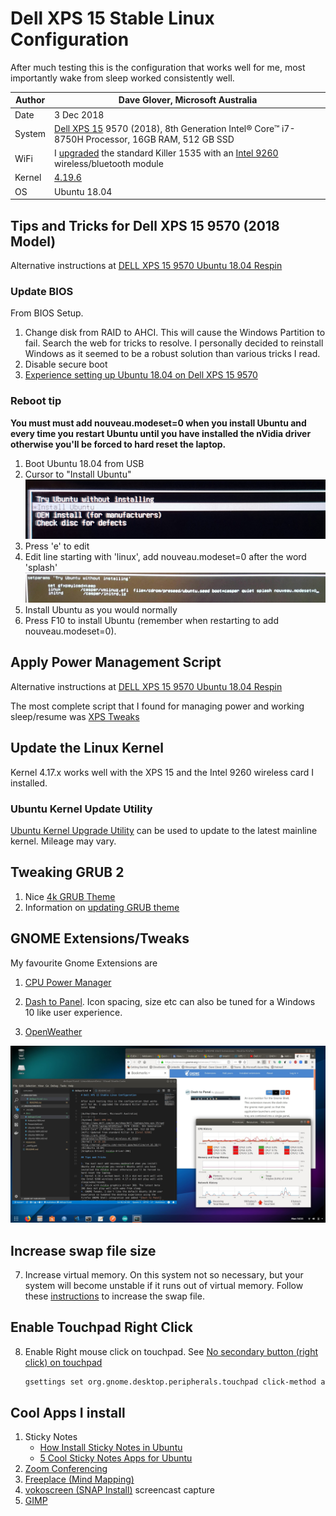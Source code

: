 # Dell XPS 15 Stable Linux Configuration

After much testing this is the configuration that works well for me, most importantly wake from sleep worked consistently well.



|Author  |Dave Glover, Microsoft Australia  |
|---------|---------|
|Date     | 3 Dec 2018 |
|System     | [Dell XPS 15](https://www.dell.com/en-au/shop/dell-laptops/new-xps-15/spd/xps-15-9570-laptop/b510521au) 9570 (2018), 8th Generation Intel® Core™ i7-8750H Processor, 16GB RAM, 512 GB SSD        |
|WiFi     | I [upgraded](https://www.youtube.com/watch?v=hAKpjfc2hs8&t=146s) the standard Killer 1535 with an [Intel 9260]((https://ark.intel.com/products/99445/Intel-Wireless-AC-9260)) wireless/bluetooth module      |
|Kernel     |   [4.19.6](http://kernel.ubuntu.com/~kernel-ppa/mainline/v4.19.6/)      |
| OS | Ubuntu 18.04 |


## Tips and Tricks for Dell XPS 15 9570 (2018 Model)

Alternative instructions at [DELL XPS 15 9570 Ubuntu 18.04 Respin](https://github.com/JackHack96/dell-xps-9570-ubuntu-respin)

### Update BIOS

From BIOS Setup.

1. Change disk from RAID to AHCI. This will cause the Windows Partition to fail. Search the web for tricks to resolve. I personally decided to reinstall Windows as it seemed to be a robust solution than various tricks I read.
2. Disable secure boot
3. [Experience setting up Ubuntu 18.04 on Dell XPS 15 9570](https://medium.com/@peterpang_84917/personal-experience-of-installing-ubuntu-18-04-lts-on-xps-15-9570-3e53b6cfeefe)

### Reboot tip

**You must must add nouveau.modeset=0 when you install Ubuntu and every time you restart Ubuntu until you have installed the nVidia driver otherwise you'll be forced to hard reset the laptop.**

1. Boot Ubuntu 18.04 from USB
2. Cursor to "Install Ubuntu"
![install](../resources/install-ubuntu.jpg)
3. Press 'e' to edit
4. Edit line starting with 'linux', add nouveau.modeset=0 after the word 'splash'
![options](../resources/set-boot-options.jpg)
5. Install Ubuntu as you would normally
6. Press F10 to install Ubuntu (remember when restarting to add nouveau.modeset=0).

## Apply Power Management Script

Alternative instructions at [DELL XPS 15 9570 Ubuntu 18.04 Respin](https://github.com/JackHack96/dell-xps-9570-ubuntu-respin)

The most complete script that I found for managing power and working sleep/resume was [XPS Tweaks](https://github.com/JackHack96/dell-xps-9570-ubuntu-respin/blob/master/xps-tweaks.sh)

## Update the Linux Kernel

Kernel 4.17.x works well with the XPS 15 and the Intel 9260 wireless card I installed.

### Ubuntu Kernel Update Utility

[Ubuntu Kernel Upgrade Utility](http://www.teejeetech.in/p/ukuu-kernel-upgrade-utility.html) can be used to update to the latest mainline kernel. Mileage may vary.

<!-- 1. See [How to Install Kernel 4.17 in Ubuntu / Linux Mint](http://ubuntuhandbook.org/index.php/2018/06/install-linux-kernel-4-17-ubuntu-18-04/)
2. Download Linux Kernel [4.17.19](http://kernel.ubuntu.com/~kernel-ppa/mainline/v4.17.19/)
    1. Download the following files
        1. linux-headers-4.17.19-041719_4.17.19-041719.201808240919_all.deb
        2. linux-headers-4.17.19-041719-generic_4.17.19-041719.201808240919_amd64.deb
        3. linux-image-unsigned-4.17.19-041719-generic_4.17.19-041719.201808240919_amd64.deb
        4. linux-modules-4.17.19-041719-generic_4.17.19-041719.201808240919_amd64.deb
    2. Install with sudo dpkg -i *.deb
    3. Reboot

### Uninstalling a kernel

1. Boot system to alternate kernel
2. From terminal

    ```bash
    sudo dpkg --purge linux-headers-<version>-generic
    sudo dpkg --purge linux-headers-<version>
    sudo dpkg --purge linux-image-unsigned-<version>
    sudo dpkg --purge linux-modules-<version>-generic
    ``` -->

## Tweaking GRUB 2

1. Nice [4k GRUB Theme](https://github.com/arjmacedo/grub_theme_4k)
2. Information on [updating GRUB theme](http://ubuntuguide.net/beautify-grub-2-boot-loader-by-installing-themes)

## GNOME Extensions/Tweaks

My favourite Gnome Extensions are

1. [CPU Power Manager](https://extensions.gnome.org/extension/945/cpu-power-manager/)

2. [Dash to Panel](https://extensions.gnome.org/extension/1160/dash-to-panel/). Icon spacing, size etc can also be tuned for a Windows 10 like user experience.

3. [OpenWeather](https://extensions.gnome.org/extension/750/openweather/)

![Ubuntu Desktop with Dash to Panel](../resources/ubuntu-desktop.jpg)

## Increase swap file size

7. Increase virtual memory. On this system not so necessary, but your system will become unstable if it runs out of virtual memory. Follow these [instructions](https://askubuntu.com/questions/927854/how-do-i-increase-the-size-of-swapfile-without-removing-it-in-the-terminal) to increase the swap file.

## Enable Touchpad Right Click

8. Enable Right mouse click on touchpad. See [No secondary button (right click) on touchpad](https://askubuntu.com/questions/1028776/no-secondary-button-right-click-on-touchpad)

    ```bash
    gsettings set org.gnome.desktop.peripherals.touchpad click-method areas
    ```

## Cool Apps I install

1. Sticky Notes
    - [How Install Sticky Notes in Ubuntu](https://www.bettertechtips.com/ubuntu/install-sticky-notes-ubuntu/)
    - [5 Cool Sticky Notes Apps for Ubuntu](https://www.bettertechtips.com/ubuntu/sticky-notes-ubuntu/)
2. [Zoom Conferencing](https://support.zoom.us/hc/en-us/articles/204206269-Linux-Installation)
3. [Freeplace (Mind Mapping)](https://www.freeplane.org/wiki/index.php/Freeplane_installation_for_Ubuntu_OS)
4. [vokoscreen (SNAP Install)]() screencast capture
5. [GIMP](https://itsfoss.com/gimp-2-10-release/)
